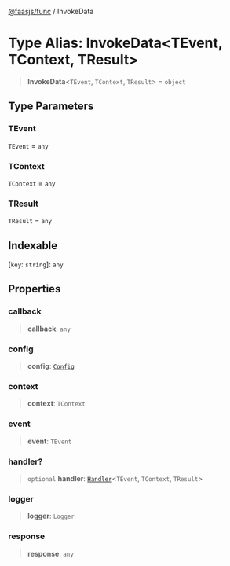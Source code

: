 [@faasjs/func](../README.md) / InvokeData

# Type Alias: InvokeData\<TEvent, TContext, TResult\>

> **InvokeData**\<`TEvent`, `TContext`, `TResult`\> = `object`

## Type Parameters

### TEvent

`TEvent` = `any`

### TContext

`TContext` = `any`

### TResult

`TResult` = `any`

## Indexable

\[`key`: `string`\]: `any`

## Properties

### callback

> **callback**: `any`

### config

> **config**: [`Config`](Config.md)

### context

> **context**: `TContext`

### event

> **event**: `TEvent`

### handler?

> `optional` **handler**: [`Handler`](Handler.md)\<`TEvent`, `TContext`, `TResult`\>

### logger

> **logger**: `Logger`

### response

> **response**: `any`
